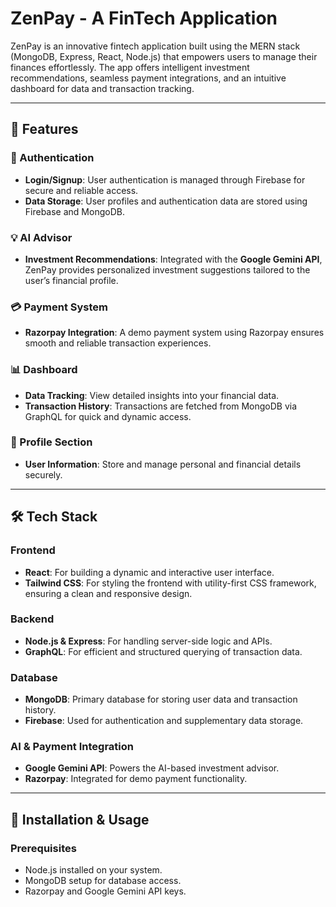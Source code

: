 
# ZenPay - A FinTech Application

ZenPay is an innovative fintech application built using the MERN stack (MongoDB, Express, React, Node.js) that empowers users to manage their finances effortlessly. The app offers intelligent investment recommendations, seamless payment integrations, and an intuitive dashboard for data and transaction tracking.

---

## 🌟 Features

### 🔑 Authentication
- **Login/Signup**: User authentication is managed through Firebase for secure and reliable access.
- **Data Storage**: User profiles and authentication data are stored using Firebase and MongoDB.

### 💡 AI Advisor
- **Investment Recommendations**: Integrated with the **Google Gemini API**, ZenPay provides personalized investment suggestions tailored to the user’s financial profile.

### 💳 Payment System
- **Razorpay Integration**: A demo payment system using Razorpay ensures smooth and reliable transaction experiences.

### 📊 Dashboard
- **Data Tracking**: View detailed insights into your financial data.
- **Transaction History**: Transactions are fetched from MongoDB via GraphQL for quick and dynamic access.

### 👤 Profile Section
- **User Information**: Store and manage personal and financial details securely.

---

## 🛠️ Tech Stack

### Frontend
- **React**: For building a dynamic and interactive user interface.
- **Tailwind CSS**: For styling the frontend with utility-first CSS framework, ensuring a clean and responsive design.

### Backend
- **Node.js & Express**: For handling server-side logic and APIs.
- **GraphQL**: For efficient and structured querying of transaction data.

### Database
- **MongoDB**: Primary database for storing user data and transaction history.
- **Firebase**: Used for authentication and supplementary data storage.

### AI & Payment Integration
- **Google Gemini API**: Powers the AI-based investment advisor.
- **Razorpay**: Integrated for demo payment functionality.

---




## 🚀 Installation & Usage

### Prerequisites
- Node.js installed on your system.
- MongoDB setup for database access.
- Razorpay and Google Gemini API keys.

